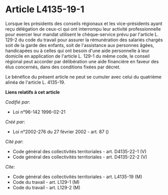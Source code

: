 # Article L4135-19-1

Lorsque les présidents des conseils régionaux et les vice-présidents ayant reçu délégation de ceux-ci qui ont interrompu leur
activité professionnelle pour exercer leur mandat utilisent le chèque-service prévu par l'article L. 129-2 du code du travail
pour assurer la rémunération des salariés chargés soit de la garde des enfants, soit de l'assistance aux personnes âgées,
handicapées ou à celles qui ont besoin d'une aide personnelle à leur domicile en application de l'article L. 129-1 du même
code, le conseil régional peut accorder par délibération une aide financière en faveur des élus concernés, dans des
conditions fixées par décret.

Le bénéfice du présent article ne peut se cumuler avec celui du quatrième alinéa de l'article L. 4135-19.

**Liens relatifs à cet article**

_Codifié par_:

  - Loi n°96-142 1996-02-21

_Créé par_:

  - Loi n°2002-276 du 27 février 2002 - art. 87 ()

_Cité par_:

  - Code général des collectivités territoriales - art. D4135-22-1 (V)
  - Code général des collectivités territoriales - art. D4135-22-2 (V)

_Cite_:

  - Code général des collectivités territoriales - art. L4135-19 (M)
  - Code du travail - art. L129-1 (M)
  - Code du travail - art. L129-2 (M)
